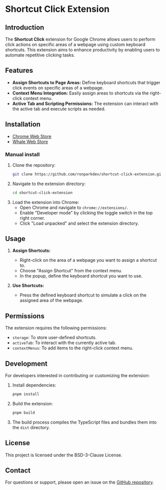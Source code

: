 # Shortcut Click Extension

## Introduction
The **Shortcut Click** extension for Google Chrome allows users to perform click actions on specific areas of a webpage using custom keyboard shortcuts. This extension aims to enhance productivity by enabling users to automate repetitive clicking tasks.

## Features
- **Assign Shortcuts to Page Areas:** Define keyboard shortcuts that trigger click events on specific areas of a webpage.
- **Context Menu Integration:** Easily assign areas to shortcuts via the right-click context menu.
- **Active Tab and Scripting Permissions:** The extension can interact with the active tab and execute scripts as needed.

## Installation

* [Chrome Web Store](https://chromewebstore.google.com/detail/shortcut-click/jhmecpjngghgimacbfbajlpmcimnfihl)
* [Whale Web Store](https://store.whale.naver.com/detail/bpnlliiailidhhaclfbbhjkfbhfbadfd)

### Manual install

1. Clone the repository:
    ```sh
    git clone https://github.com/ronparkdev/shortcut-click-extension.git
    ```
2. Navigate to the extension directory:
    ```sh
    cd shortcut-click-extension
    ```
3. Load the extension into Chrome:
    - Open Chrome and navigate to `chrome://extensions/`.
    - Enable "Developer mode" by clicking the toggle switch in the top right corner.
    - Click "Load unpacked" and select the extension directory.

## Usage
1. **Assign Shortcuts:**
    - Right-click on the area of a webpage you want to assign a shortcut to.
    - Choose "Assign Shortcut" from the context menu.
    - In the popup, define the keyboard shortcut you want to use.

2. **Use Shortcuts:**
    - Press the defined keyboard shortcut to simulate a click on the assigned area of the webpage.

## Permissions
The extension requires the following permissions:
- `storage`: To store user-defined shortcuts.
- `activeTab`: To interact with the currently active tab.
- `contextMenus`: To add items to the right-click context menu.

## Development
For developers interested in contributing or customizing the extension:
1. Install dependencies:
    ```sh
    pnpm install
    ```
2. Build the extension:
    ```sh
    pnpm build
    ```
3. The build process compiles the TypeScript files and bundles them into the `dist` directory.

## License
This project is licensed under the BSD-3-Clause License.

## Contact
For questions or support, please open an issue on the [GitHub repository](https://github.com/ronparkdev/shortcut-click-extension).
